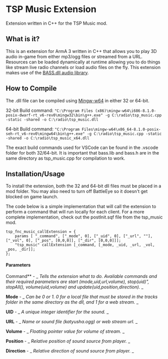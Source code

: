 # TSP Music Extension
Extension written in C++ for the TSP Music mod.

## What is it?
This is an extension for ArmA 3 written in C++ that allows you to play 3D audio in-game from either mp3/ogg files or streamed from a URL. Resources can be loaded dynamically at runtime allowing you to do things like stream live radio channels or load audio files on the fly. This extension makes use of the [BASS.dll audio library](http://www.un4seen.com/).

## How to Compile
The .dll file can be compiled using [Mingw-w64](http://mingw-w64.org/doku.php) in either 32 or 64-bit.

32-bit Build command: 
```"C:\Program Files (x86)\mingw-w64\i686-8.1.0-posix-dwarf-rt_v6-rev0\mingw32\bin\g++.exe" -g C:\radio\tsp_music.cpp -static -shared -o C:\radio\tsp_music.dll```

64-bit Build command:
```"C:\Program Files\mingw-w64\x86_64-8.1.0-posix-seh-rt_v6-rev0\mingw64\bin\g++.exe" -g C:\radio\tsp_music.cpp -static -shared -o C:\radio\tsp_music_x64.dll```

The exact build commands used for VSCode can be found in the .vscode folder for both 32/64-bit. It is important that bass.lib and bass.h are in the same directory as tsp_music.cpp for compilation to work.

## Installation/Usage
To install the extension, both the 32 and 64-bit dll files must be placed in a mod folder. You may also need to turn off BattleEye so it doesn't get blocked on game launch.

The code below is a simple implementation that will call the extension to perform a command that will run locally for each client. For a more complete implementation, check out the postInit.sqf file from the tsp_music mod.

```
tsp_fnc_music_callExtension = {
    params [ "_command", ["_mode", 0], ["_uid", 0], ["_url", ""], ["_vol", 0], ["_pos", [0,0,0]], ["_dir", [0,0,0]]];
    "tsp_music" callExtension [_command, [_mode, _uid, _url, _vol, _pos, _dir]];
};
```

#### Parameters
Command** - _ _Tells the extension what to do. Available commands and their required parameters are start (mode,uid,url,volume), stop(uid)", stopAll(), volume(uid,volume) and update(uid,position,direction)._ _

**Mode** - _ _Can be 0 or 1. 0 for a local file that must be stored in the tracks folder in the same directory as the dll, and 1 for a web stream._ _

**UID** - _ _A unique integer identifier for the sound._ _

**URL** - _ _Name or sound file (katyusha.ogg) or web stream url._ _

**Volume** - _ _Floating pointer value for volume of stream._ _

**Position** - _ _Relative position of sound source from player._ _

**Direction** - _ _Relative direction of sound source from player._ _
